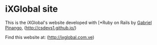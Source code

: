 # iXGlobal site

This is the iXGlobal's website developed with
[*Ruby on Rails
by [Gabriel Pinango](http://gabrielpinangoresume.com.ve), (http://csdevs1.github.io/)

Find this website at: (http://ixglobal.com.ve)
